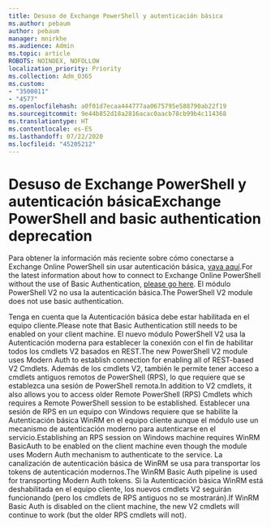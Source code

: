 ```yaml
---
title: Desuso de Exchange PowerShell y autenticación básica
ms.author: pebaum
author: pebaum
manager: mnirkhe
ms.audience: Admin
ms.topic: article
ROBOTS: NOINDEX, NOFOLLOW
localization_priority: Priority
ms.collection: Adm_O365
ms.custom:
- "3500011"
- "4577"
ms.openlocfilehash: a0f01d7ecaa444777aa0675795e588790ab22f19
ms.sourcegitcommit: 9e44b852d18a2816acac0aacb78cb99b4c114368
ms.translationtype: HT
ms.contentlocale: es-ES
ms.lasthandoff: 07/22/2020
ms.locfileid: "45205212"
---
```

# <a name="exchange-powershell-and-basic-authentication-deprecation"></a><span data-ttu-id="4a4a4-102">Desuso de Exchange PowerShell y autenticación básica</span><span class="sxs-lookup"><span data-stu-id="4a4a4-102">Exchange PowerShell and basic authentication deprecation</span></span>

<span data-ttu-id="4a4a4-103">Para obtener la información más reciente sobre cómo conectarse a Exchange Online PowerShell sin usar autenticación básica, [vaya aquí](https://aka.ms/exops-docs).</span><span class="sxs-lookup"><span data-stu-id="4a4a4-103">For the latest information about how to connect to Exchange Online PowerShell without the use of Basic Authentication, [please go here](https://aka.ms/exops-docs).</span></span> <span data-ttu-id="4a4a4-104">El módulo PowerShell V2 no usa la autenticación básica.</span><span class="sxs-lookup"><span data-stu-id="4a4a4-104">The PowerShell V2 module does not use basic authentication.</span></span>

<span data-ttu-id="4a4a4-105">Tenga en cuenta que la Autenticación básica debe estar habilitada en el equipo cliente.</span><span class="sxs-lookup"><span data-stu-id="4a4a4-105">Please note that Basic Authentication still needs to be enabled on your client machine.</span></span>
<span data-ttu-id="4a4a4-106">El nuevo módulo PowerShell V2 usa la Autenticación moderna para establecer la conexión con el fin de habilitar todos los cmdlets V2 basados en REST.</span><span class="sxs-lookup"><span data-stu-id="4a4a4-106">The new PowerShell V2 module uses Modern Auth to establish connection for enabling all of REST-based V2 Cmdlets.</span></span> <span data-ttu-id="4a4a4-107">Además de los cmdlets V2, también le permite tener acceso a cmdlets antiguos remotos de PowerShell (RPS), lo que requiere que se establezca una sesión de PowerShell remota.</span><span class="sxs-lookup"><span data-stu-id="4a4a4-107">In addition to V2 cmdlets, it also allows you to access older Remote PowerShell (RPS) Cmdlets which requires a Remote PowerShell session to be established.</span></span> <span data-ttu-id="4a4a4-108">Establecer una sesión de RPS en un equipo con Windows requiere que se habilite la Autenticación básica WinRM en el equipo cliente aunque el módulo use un mecanismo de autenticación moderno para autenticarse en el servicio.</span><span class="sxs-lookup"><span data-stu-id="4a4a4-108">Establishing an RPS session on Windows machine requires WinRM BasicAuth to be enabled on the client machine even though the module uses Modern Auth mechanism to authenticate to the service.</span></span> <span data-ttu-id="4a4a4-109">La canalización de autenticación básica de WinRM se usa para transportar los tokens de autenticación modernos.</span><span class="sxs-lookup"><span data-stu-id="4a4a4-109">The WinRM Basic Auth pipeline is used for transporting Modern Auth tokens.</span></span> <span data-ttu-id="4a4a4-110">Si la Autenticación básica WinRM está deshabilitada en el equipo cliente, los nuevos cmdlets V2 seguirán funcionando (pero los cmdlets de RPS antiguos no se mostrarán).</span><span class="sxs-lookup"><span data-stu-id="4a4a4-110">If WinRM Basic Auth is disabled on the client machine, the new V2 cmdlets will continue to work (but the older RPS cmdlets will not).</span></span>
